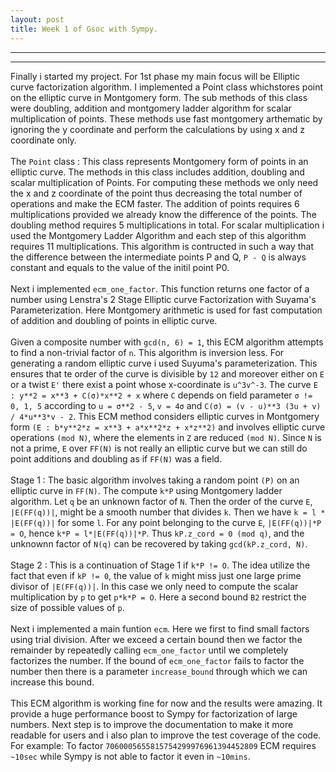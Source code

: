 ```yaml
---
layout: post
title: Week 1 of Gsoc with Sympy.
---
```


----
****

Finally i started my project. For 1st phase my main focus will be Elliptic curve factorization algorithm. I implemented a Point class whichstores point on the elliptic curve in Montgomery form. The sub methods of this class were doubling, addition and montgomery ladder algorithm for scalar multiplication of points. These methods use fast montgomery arthematic by ignoring the y coordinate and perform the calculations by using x and z coordinate only. 
<br><br>
The `Point` class : This class represents Montgomery form of points in an elliptic curve. The 
methods in this class includes addition, doubling and scalar multiplication of Points. For computing these methods we only need the x and z coordinate of the point thus decreasing the total number of operations and make the ECM faster. The addition of points requires 6 multiplications provided we already know the difference of the points. The doubling method requires 5 multiplications in total.
For scalar multiplication i used the Montgomery Ladder Algorithm and each step of this algorithm requires 11 multiplications. This algorithm is contructed in such a way that the difference between the intermediate points P and Q, `P - Q` is always constant and equals to the value of the initil point P0.
<br><br>
Next i implemented `ecm_one_factor`. This function returns one factor of a number using Lenstra's 2 Stage Elliptic curve Factorization with Suyama's Parameterization. Here Montgomery arithmetic is used for fast computation of addition and doubling of points in elliptic curve. 
<br><br>
Given a composite number with `gcd(n, 6) = 1`, this ECM algorithm attempts to find a non-trivial factor of `n`. This algorithm is inversion less. For generating a random elliptic curve i used Suyuma's parameterization. This ensures that te order of the curve is divisible by `12` and moreover either on `E` or a twist `E'` there exist a point whose x-coordinate is `u^3v^-3`. The curve 
`E : y**2 = x**3 + C(σ)*x**2 + x` where `C` depends on field parameter `σ != 0, 1, 5` according to
`u = σ**2 - 5`, `v = 4σ` and `C(σ) = (v - u)**3 (3u + v) / 4*u**3*v - 2`.
This ECM method considers elliptic curves in Montgomery form `(E : b*y**2*z = x**3 + a*x**2*z + x*z**2)` and involves elliptic curve operations `(mod N)`, where the elements in `Z` are reduced `(mod N)`. Since `N` is not a prime, `E` over `FF(N)` is not really an elliptic curve but we can still do point additions and doubling as if `FF(N)` was a field.
<br><br>
Stage 1 : The basic algorithm involves taking a random point `(P)` on an elliptic curve in `FF(N)`. The compute `k*P` using Montgomery ladder algorithm. Let `q` be an unknown factor of `N`. Then the order of the curve `E`, `|E(FF(q))|`, might be a smooth number that divides `k`. Then we have `k = l * |E(FF(q))|` for some `l`. For any point belonging to the curve `E`, `|E(FF(q))|*P = O`, hence 
`k*P = l*|E(FF(q))|*P`. Thus `kP.z_cord = 0 (mod q)`, and the unknownn factor of `N(q)` can be recovered by taking `gcd(kP.z_cord, N)`.
<br><br>
Stage 2 : This is a continuation of Stage 1 if `k*P != O`. The idea utilize the fact that even if 
`kP != 0`, the value of `k` might miss just one large prime divisor of `|E(FF(q))|`. In this case we only need to compute the scalar multiplication by `p` to get `p*k*P = O`. Here a second bound `B2` restrict the size of possible values of `p`.
<br><br>
Next i implemented a main funtion `ecm`. Here we first to find small factors using trial division.
After we exceed a certain bound then we factor the remainder by repeatedly calling `ecm_one_factor` until we completely factorizes the number. If the bound of `ecm_one_factor` fails to factor the number then there is a parameter `increase_bound` through which we can increase this bound.
<br><br>
This ECM algorithm is working fine for now and the results were amazing. It provide a huge performance boost to Sympy for factorization of large numbers. Next step is to improve the documentation to make it more readable for users and i also plan to improve the test coverage of the code.
For example: To factor `7060005655815754299976961394452809` ECM requires `~10sec` while Sympy is not able to factor it even in `~10mins`.
